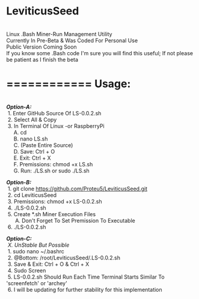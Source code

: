 <b>LeviticusSeed</b>
====================
<br>
Linux .Bash Miner-Run Management Utility
<br>
Currently In Pre-Beta & Was Coded For Personal Use
<br>
Public Version Coming Soon
<br>
If you know some .Bash code I'm sure you will find this useful; If not please be patient as I finish the beta

============
<b>Usage:</b>
=============
<br>
  <b><i>Option-A:</i></b><br>
    &nbsp;1. Enter GitHub Source Of LS-0.0.2.sh<br>
    &nbsp;2. Select All & Copy<br>
    &nbsp;3. In Terminal Of Linux -or RaspberryPi<br>
      &nbsp; &nbsp; &nbsp;A. cd<br>
      &nbsp; &nbsp; &nbsp;B. nano LS.sh<br>
      &nbsp; &nbsp; &nbsp;C. (Paste Entire Source)<br>
      &nbsp; &nbsp; &nbsp;D. Save: Ctrl + O<br>
      &nbsp; &nbsp; &nbsp;E. Exit: Ctrl + X<br>
      &nbsp; &nbsp; &nbsp;F. Premissions: chmod +x LS.sh<br>
      &nbsp; &nbsp; &nbsp;G. Run: ./LS.sh or sudo ./LS.sh<br>
  
 <b><i>Option-B:</i></b><br>
     &nbsp;1. git clone https://github.com/Proteu5/LeviticusSeed.git<br>
     &nbsp;2. cd LeviticusSeed<br>
     &nbsp;3. Premissions: chmod +x LS-0.0.2.sh<br>
     &nbsp;4. ./LS-0.0.2.sh<br>
     &nbsp;5. Create *.sh Miner Execution Files<br>
     &nbsp; &nbsp; &nbsp; A. Don't Forget To Set Premission To Executable<br>
     &nbsp;6. ./LS-0.0.2.sh<br>
  
  <b><i>Option-C:</i></b><br>
    <i>&nbsp;X. UnStable But Possible</i><br>
     &nbsp;1. sudo nano ~/.bashrc<br>
     &nbsp;2. @Bottom: /root/LeviticusSeed/.LS-0.0.2.sh<br>
     &nbsp;3. Save & Exit: Ctrl + O & Ctrl + X<br>
     &nbsp;4. Sudo Screen<br>
     &nbsp;5. LS-0.0.2.sh Should Run Each Time Terminal Starts Similar To 'screenfetch' or 'archey'<br>
     &nbsp;6. I will be updating for further stability for this implementation<br>
    
    
    
